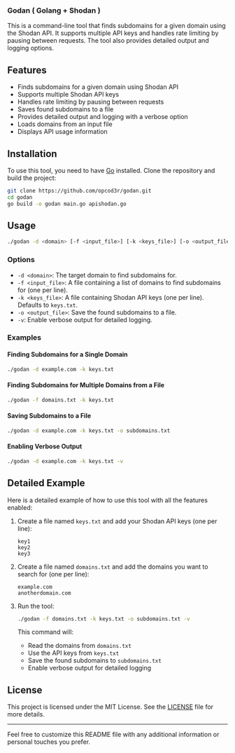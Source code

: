 ### Godan ( Golang + Shodan ) 

This is a command-line tool that finds subdomains for a given domain using the Shodan API. It supports multiple API keys and handles rate limiting by pausing between requests. The tool also provides detailed output and logging options.

## Features

- Finds subdomains for a given domain using Shodan API
- Supports multiple Shodan API keys
- Handles rate limiting by pausing between requests
- Saves found subdomains to a file
- Provides detailed output and logging with a verbose option
- Loads domains from an input file
- Displays API usage information

## Installation

To use this tool, you need to have [Go](https://golang.org/) installed. Clone the repository and build the project:

```sh
git clone https://github.com/opcod3r/godan.git
cd godan
go build -o godan main.go apishodan.go
```

## Usage

```sh
./godan -d <domain> [-f <input_file>] [-k <keys_file>] [-o <output_file>] [-v]
```

### Options

- `-d <domain>`: The target domain to find subdomains for.
- `-f <input_file>`: A file containing a list of domains to find subdomains for (one per line).
- `-k <keys_file>`: A file containing Shodan API keys (one per line). Defaults to `keys.txt`.
- `-o <output_file>`: Save the found subdomains to a file.
- `-v`: Enable verbose output for detailed logging.

### Examples

#### Finding Subdomains for a Single Domain

```sh
./godan -d example.com -k keys.txt
```

#### Finding Subdomains for Multiple Domains from a File

```sh
./godan -f domains.txt -k keys.txt
```

#### Saving Subdomains to a File

```sh
./godan -d example.com -k keys.txt -o subdomains.txt
```

#### Enabling Verbose Output

```sh
./godan -d example.com -k keys.txt -v
```

## Detailed Example

Here is a detailed example of how to use this tool with all the features enabled:

1. Create a file named `keys.txt` and add your Shodan API keys (one per line):

    ```
    key1
    key2
    key3
    ```

2. Create a file named `domains.txt` and add the domains you want to search for (one per line):

    ```
    example.com
    anotherdomain.com
    ```

3. Run the tool:

    ```sh
    ./godan -f domains.txt -k keys.txt -o subdomains.txt -v
    ```

    This command will:
    - Read the domains from `domains.txt`
    - Use the API keys from `keys.txt`
    - Save the found subdomains to `subdomains.txt`
    - Enable verbose output for detailed logging

## License

This project is licensed under the MIT License. See the [LICENSE](LICENSE) file for more details.

---

Feel free to customize this README file with any additional information or personal touches you prefer.
